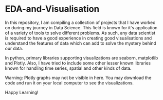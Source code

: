 # EDA-and-Visualisation
In this repository, I am compiling a collection of projects that I have worked on during my journey in Data Science. This field is known for it's application of a variety of tools to solve different problems. As such, any data scientist is required to have a good experience in creating good visualisations and understand the features of data which can add to solve the mystery behind our data.

In python, primary libraries supporting visualizations are seaborn, matplotlib and Plotly. Also, I have tried to include some other lesser known libraries known for handling time series, spatial and other kinds of data.

Warning: Plotly graphs may not be visible in here. You may download the code and run it on your local computer to see the visualizations.

Happy Learning!
